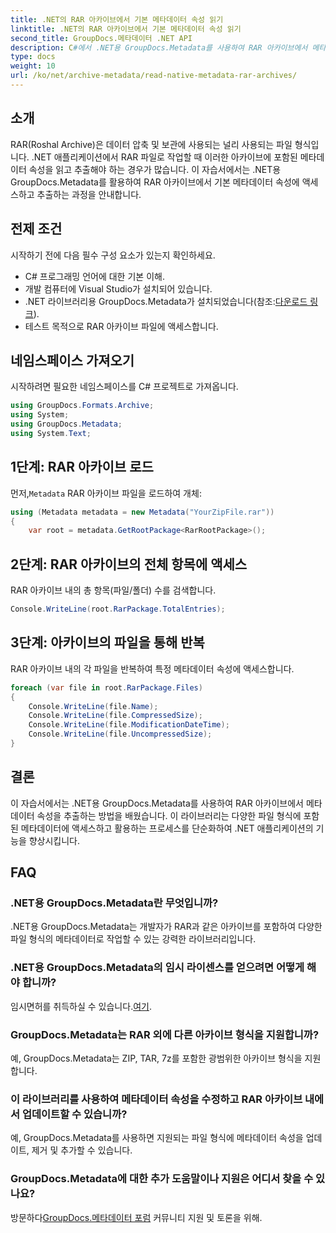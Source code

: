 ```yaml
---
title: .NET의 RAR 아카이브에서 기본 메타데이터 속성 읽기
linktitle: .NET의 RAR 아카이브에서 기본 메타데이터 속성 읽기
second_title: GroupDocs.메타데이터 .NET API
description: C#에서 .NET용 GroupDocs.Metadata를 사용하여 RAR 아카이브에서 메타데이터 속성을 추출하는 방법을 알아보세요. 손쉽게 파일 세부정보를 탐색해 보세요.
type: docs
weight: 10
url: /ko/net/archive-metadata/read-native-metadata-rar-archives/
---
```

## 소개
RAR(Roshal Archive)은 데이터 압축 및 보관에 사용되는 널리 사용되는 파일 형식입니다. .NET 애플리케이션에서 RAR 파일로 작업할 때 이러한 아카이브에 포함된 메타데이터 속성을 읽고 추출해야 하는 경우가 많습니다. 이 자습서에서는 .NET용 GroupDocs.Metadata를 활용하여 RAR 아카이브에서 기본 메타데이터 속성에 액세스하고 추출하는 과정을 안내합니다.
## 전제 조건

시작하기 전에 다음 필수 구성 요소가 있는지 확인하세요.
- C# 프로그래밍 언어에 대한 기본 이해.
- 개발 컴퓨터에 Visual Studio가 설치되어 있습니다.
-  .NET 라이브러리용 GroupDocs.Metadata가 설치되었습니다(참조:[다운로드 링크](https://releases.groupdocs.com/metadata/net/)).
- 테스트 목적으로 RAR 아카이브 파일에 액세스합니다.

## 네임스페이스 가져오기
시작하려면 필요한 네임스페이스를 C# 프로젝트로 가져옵니다.
```csharp
using GroupDocs.Formats.Archive;
using System;
using GroupDocs.Metadata;
using System.Text;
```

## 1단계: RAR 아카이브 로드
 먼저,`Metadata` RAR 아카이브 파일을 로드하여 개체:
```csharp
using (Metadata metadata = new Metadata("YourZipFile.rar"))
{
    var root = metadata.GetRootPackage<RarRootPackage>();
```
## 2단계: RAR 아카이브의 전체 항목에 액세스
RAR 아카이브 내의 총 항목(파일/폴더) 수를 검색합니다.
```csharp
Console.WriteLine(root.RarPackage.TotalEntries);
```
## 3단계: 아카이브의 파일을 통해 반복
RAR 아카이브 내의 각 파일을 반복하여 특정 메타데이터 속성에 액세스합니다.
```csharp
foreach (var file in root.RarPackage.Files)
{
    Console.WriteLine(file.Name);
    Console.WriteLine(file.CompressedSize);
    Console.WriteLine(file.ModificationDateTime);
    Console.WriteLine(file.UncompressedSize);
}
```

## 결론
이 자습서에서는 .NET용 GroupDocs.Metadata를 사용하여 RAR 아카이브에서 메타데이터 속성을 추출하는 방법을 배웠습니다. 이 라이브러리는 다양한 파일 형식에 포함된 메타데이터에 액세스하고 활용하는 프로세스를 단순화하여 .NET 애플리케이션의 기능을 향상시킵니다.

## FAQ
### .NET용 GroupDocs.Metadata란 무엇입니까?
.NET용 GroupDocs.Metadata는 개발자가 RAR과 같은 아카이브를 포함하여 다양한 파일 형식의 메타데이터로 작업할 수 있는 강력한 라이브러리입니다.
### .NET용 GroupDocs.Metadata의 임시 라이센스를 얻으려면 어떻게 해야 합니까?
 임시면허를 취득하실 수 있습니다.[여기](https://purchase.groupdocs.com/temporary-license/).
### GroupDocs.Metadata는 RAR 외에 다른 아카이브 형식을 지원합니까?
예, GroupDocs.Metadata는 ZIP, TAR, 7z를 포함한 광범위한 아카이브 형식을 지원합니다.
### 이 라이브러리를 사용하여 메타데이터 속성을 수정하고 RAR 아카이브 내에서 업데이트할 수 있습니까?
예, GroupDocs.Metadata를 사용하면 지원되는 파일 형식에 메타데이터 속성을 업데이트, 제거 및 추가할 수 있습니다.
### GroupDocs.Metadata에 대한 추가 도움말이나 지원은 어디서 찾을 수 있나요?
 방문하다[GroupDocs.메타데이터 포럼](https://forum.groupdocs.com/c/metadata/14) 커뮤니티 지원 및 토론을 위해.